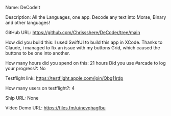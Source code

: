 Name: DeCodeIt

Description: All the Languages, one app. Decode any text into Morse, Binary and other languages!

GitHub URL: https://github.com/Chrissshere/DeCoder/tree/main

How did you build this: I used SwiftUI to build this app in XCode. Thanks to Claude, i managed to fix an issue with my buttons Grid, which caused the buttons to be one into another.

How many hours did you spend on this: 21 hours
Did you use #arcade to log your progress?: No

Testflight link: https://testflight.apple.com/join/Qbg11rdp

How many users on testflight?: 4

Ship URL: None

Video Demo URL: https://files.fm/u/nevqhagfbu
